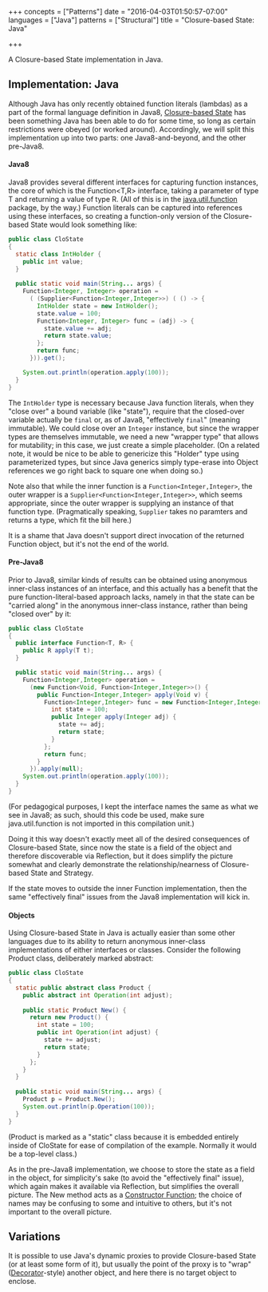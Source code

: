 +++
concepts = ["Patterns"]
date = "2016-04-03T01:50:57-07:00"
languages = ["Java"]
patterns = ["Structural"]
title = "Closure-based State: Java"

+++

A Closure-based State implementation in Java.

<!--more-->


## Implementation: Java
Although Java has only recently obtained function literals (lambdas) as a part of the formal language
definition in Java8, [Closure-based State](../ClosureBasedState) has been something Java has been able to
do for some time, so long as certain restrictions were obeyed (or worked around). Accordingly, we will
split this implementation up into two parts: one Java8-and-beyond, and the other pre-Java8.

#### Java8
Java8 provides several different interfaces for capturing function instances, the core of which is the
Function<T,R> interface, taking a parameter of type T and returning a value of type R. (All of this is
in the [java.util.function](https://docs.oracle.com/javase/8/docs/api/java/util/function/package-summary.html)
package, by the way.) Function literals can be captured into references using these interfaces, so creating
a function-only version of the Closure-based State would look something like:

````java
public class CloState
{
  static class IntHolder {
    public int value;
  }
  
  public static void main(String... args) {
    Function<Integer, Integer> operation = 
      ( (Supplier<Function<Integer,Integer>>) ( () -> {
        IntHolder state = new IntHolder();
        state.value = 100;
        Function<Integer, Integer> func = (adj) -> {
          state.value += adj;
          return state.value;
        };
        return func;
      })).get();

    System.out.println(operation.apply(100));
  }
}
````

The `IntHolder` type is necessary because Java function literals, when they "close over" a bound variable
(like "state"), require that the closed-over variable actually be `final` or, as of Java8, "effectively
`final`" (meaning immutable). We could close over an `Integer` instance, but since the wrapper types are
themselves immutable, we need a new "wrapper type" that allows for mutability; in this case, we just create
a simple placeholder. (On a related note, it would be nice to be able to genericize this "Holder" type
using parameterized types, but since Java generics simply type-erase into Object references we go right
back to square one when doing so.)

Note also that while the inner function is a `Function<Integer,Integer>`, the outer wrapper is a 
`Supplier<Function<Integer,Integer>>`, which seems appropriate, since the outer wrapper is supplying an instance
of that function type. (Pragmatically speaking, `Supplier` takes no paramters and returns a type, which fit
the bill here.)

It is a shame that Java doesn't support direct invocation of the returned Function object, but it's not the
end of the world.

#### Pre-Java8
Prior to Java8, similar kinds of results can be obtained using anonymous inner-class instances of an interface,
and this actually has a benefit that the pure function-literal-based approach lacks, namely in that the state
can be "carried along" in the anonymous inner-class instance, rather than being "closed over" by it:

````java
public class CloState
{
  public interface Function<T, R> {
    public R apply(T t);
  }

  public static void main(String... args) {
    Function<Integer,Integer> operation =
      (new Function<Void, Function<Integer,Integer>>() {
        public Function<Integer,Integer> apply(Void v) {
          Function<Integer,Integer> func = new Function<Integer,Integer>() {
            int state = 100;
            public Integer apply(Integer adj) {
              state += adj;
              return state;
            }
          };
          return func;
        }
      }).apply(null);
    System.out.println(operation.apply(100));
  }
}
````

(For pedagogical purposes, I kept the interface names the same as what we see in Java8; as such, should this
code be used, make sure java.util.function is not imported in this compilation unit.)

Doing it this way doesn't exactly meet all of the desired consequences of Closure-based State, since now the
state is a field of the object and therefore discoverable via Reflection, but it does simplify the picture
somewhat and clearly demonstrate the relationship/nearness of Closure-based State and Strategy.

If the state moves to outside the inner Function implementation, then the same "effectively final" issues
from the Java8 implementation will kick in.

#### Objects
Using Closure-based State in Java is actually easier than some other languages due to its ability to return
anonymous inner-class implementations of either interfaces or classes. Consider the following Product
class, deliberately marked abstract:

````java
public class CloState
{
  static public abstract class Product {
    public abstract int Operation(int adjust);
    
    public static Product New() {
      return new Product() {
        int state = 100;
        public int Operation(int adjust) {
          state += adjust;
          return state;
        }
      };
    }
  }
  
  public static void main(String... args) {
    Product p = Product.New();
    System.out.println(p.Operation(100));
  }
}
````

(Product is marked as a "static" class because it is embedded entirely inside of CloState for ease of
compilation of the example. Normally it would be a top-level class.)

As in the pre-Java8 implementation, we choose to store the state as a field in the object, for simplicity's
sake (to avoid the "effectively final" issue), which again makes it available via Reflection, but simplifies
the overall picture. The New method acts as a [Constructor Function](../ConstructorFunction); the choice of
names may be confusing to some and intuitive to others, but it's not important to the overall picture.

## Variations
It is possible to use Java's dynamic proxies to provide Closure-based State (or at least some form of it),
but usually the point of the proxy is to "wrap" ([Decorator](../Decorator)-style) another object, and here
there is no target object to enclose.



